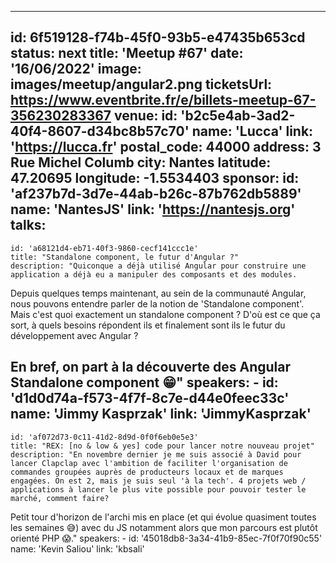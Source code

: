 ---
id: 6f519128-f74b-45f0-93b5-e47435b653cd
status: next
title: 'Meetup #67'
date: '16/06/2022'
image: images/meetup/angular2.png
ticketsUrl: https://www.eventbrite.fr/e/billets-meetup-67-356230283367
venue:
  id: 'b2c5e4ab-3ad2-40f4-8607-d34bc8b57c70'
  name: 'Lucca'
  link: 'https://lucca.fr'
  postal_code: 44000
  address: 3 Rue Michel Columb
  city: Nantes
  latitude: 47.20695
  longitude: -1.5534403
sponsor:
    id: 'af237b7d-3d7e-44ab-b26c-87b762db5889'
    name: 'NantesJS'
    link: 'https://nantesjs.org'
talks:
  -
    id: 'a68121d4-eb71-40f3-9860-cecf141ccc1e'
    title: "Standalone component, le futur d'Angular ?"
    description: "Quiconque a déjà utilisé Angular pour construire une application a déjà eu a manipuler des composants et des modules.

Depuis quelques temps maintenant, au sein de la communauté Angular, nous pouvons entendre parler de la notion de 'Standalone component'. Mais c'est quoi exactement un standalone component ? D'où est ce que ça sort, à quels besoins répondent ils et finalement sont ils le futur du développement avec Angular ?

En bref, on part à la découverte des Angular Standalone component 😁"
    speakers:
      -
          id: 'd1d0d74a-f573-4f7f-8c7e-d44e0feec33c'
          name: 'Jimmy Kasprzak'
          link: 'JimmyKasprzak'
  -
    id: 'af072d73-0c11-41d2-8d9d-0f0f6eb0e5e3'
    title: "REX: [no & low & yes] code pour lancer notre nouveau projet"
    description: "En novembre dernier je me suis associé à David pour lancer Clapclap avec l'ambition de faciliter l'organisation de commandes groupées auprès de producteurs locaux et de marques engagées. On est 2, mais je suis seul 'à la tech'. 4 projets web / applications à lancer le plus vite possible pour pouvoir tester le marché, comment faire?

Petit tour d'horizon de l'archi mis en place (et qui évolue quasiment toutes les semaines 😅) avec du JS notamment alors que mon parcours est plutôt orienté PHP 😱."
    speakers:
      -
          id: '45018db8-3a34-41b9-85ec-7f0f70f90c55'
          name: 'Kevin Saliou'
          link: 'kbsali'
